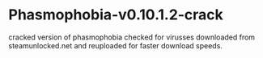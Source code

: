 # Phasmophobia-v0.10.1.2-crack
cracked version of phasmophobia checked for virusses downloaded from steamunlocked.net and reuploaded for faster download speeds.
